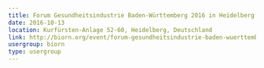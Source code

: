 ```yaml
---
title: Forum Gesundheitsindustrie Baden-Württemberg 2016 in Heidelberg
date: 2016-10-13
location: Kurfürsten-Anlage 52-60, Heidelberg, Deutschland
link: http://biorn.org/event/forum-gesundheitsindustrie-baden-wuerttemberg-2016-in-heidelberg/
usergroup: biorn
type: usergroup
---
```

